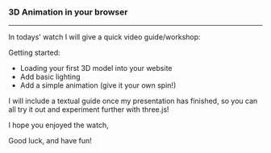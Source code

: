### 3D Animation in your browser
***


In todays' watch I will give a quick video guide/workshop:

Getting started:
* Loading your first 3D model into your website
* Add basic lighting
* Add a simple animation (give it your own spin!)

I will include a textual guide once my presentation has finished, so you can all try it out and experiment further with three.js!

I hope you enjoyed the watch,

Good luck, and have fun!



